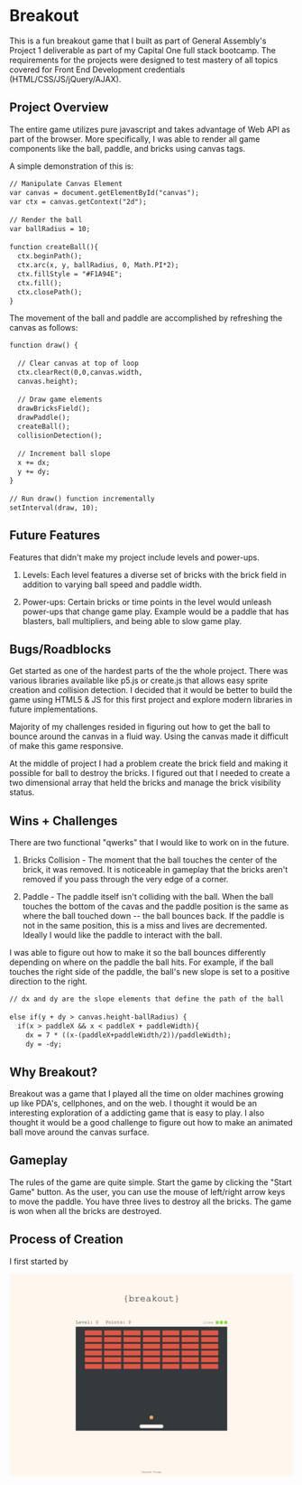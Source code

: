 # Breakout
This is a fun breakout game that I built as part of General Assembly's Project 1 deliverable as part of my Capital One full stack bootcamp. The requirements for the projects were designed to test mastery of all topics covered for Front End Development credentials (HTML/CSS/JS/jQuery/AJAX).

## Project Overview

The entire game utilizes pure javascript and takes advantage of Web API as part of the browser. More specifically, I was able to render all game components like the ball, paddle, and bricks using canvas tags.

A simple demonstration of this is:

```
// Manipulate Canvas Element
var canvas = document.getElementById("canvas");
var ctx = canvas.getContext("2d");

// Render the ball
var ballRadius = 10;

function createBall(){
  ctx.beginPath();
  ctx.arc(x, y, ballRadius, 0, Math.PI*2);
  ctx.fillStyle = "#F1A94E";
  ctx.fill();
  ctx.closePath();
}
```

The movement of the ball and paddle are accomplished by refreshing the canvas as follows:

```
function draw() {

  // Clear canvas at top of loop
  ctx.clearRect(0,0,canvas.width,
  canvas.height);

  // Draw game elements
  drawBricksField();
  drawPaddle();
  createBall();
  collisionDetection();

  // Increment ball slope
  x += dx;
  y += dy;
}

// Run draw() function incrementally
setInterval(draw, 10);

```
## Future Features

Features that didn't make my project include levels and power-ups.

1) Levels: Each level features a diverse set of bricks with the brick field in addition to varying ball speed and paddle width.

2) Power-ups: Certain bricks or time points in the level would unleash power-ups that change game play. Example would be a paddle that has blasters, ball multipliers, and being able to slow game play.

## Bugs/Roadblocks

Get started as one of the hardest parts of the the whole project. There was various libraries available like p5.js or create.js that allows easy sprite creation and collision detection. I decided that it would be better to build the game using HTML5 & JS for this first project and explore modern libraries in future implementations.

Majority of my challenges resided in figuring out how to get the ball to bounce around the canvas in a fluid way. Using the canvas made it difficult of make this game responsive.

At the middle of project I had a problem create the brick field and making it possible for ball to destroy the bricks. I figured out that I needed to create a two dimensional array that held the bricks and manage the brick visibility status.

## Wins + Challenges

There are two functional "qwerks" that I would like to work on in the future.

1) Bricks Collision - The moment that the ball touches the center of the brick, it was removed. It is noticeable in gameplay that the bricks aren't removed if you pass through the very edge of a corner.

2) Paddle - The paddle itself isn't colliding with the ball. When the ball touches the bottom of the cavas and the paddle position is the same as where the ball touched down -- the ball bounces back. If the paddle is not in the same position, this is a miss and lives are decremented. Ideally I would like the paddle to interact with the ball.

I was able to figure out how to make it so the ball bounces differently depending on where on the paddle the ball hits. For example, if the ball touches the right side of the paddle, the ball's new slope is set to a positive direction to the right.

```
// dx and dy are the slope elements that define the path of the ball

else if(y + dy > canvas.height-ballRadius) {
  if(x > paddleX && x < paddleX + paddleWidth){
    dx = 7 * ((x-(paddleX+paddleWidth/2))/paddleWidth);
    dy = -dy;

```

## Why Breakout?

Breakout was a game that I played all the time on older machines growing up like PDA's, cellphones, and on the web. I thought it would be an interesting exploration of a addicting game that is easy to play. I also thought it would be a good challenge to figure out how to make an animated ball move around the canvas surface.

## Gameplay

The rules of the game are quite simple. Start the game by clicking the "Start Game" button. As the user, you can use the mouse of left/right arrow keys to move the paddle. You have three lives to destroy all the bricks. The game is won when all the bricks are destroyed.

## Process of Creation

I first started by

![alt text](https://github.com/shaunakturaga/breakout-game/blob/master/Breakout%20Main%20Wireframe.png)
